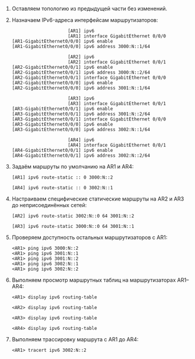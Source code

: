 1. Оставляем топологию из предыдущей части без изменений.

2. Назначаем IPv6-адреса интерфейсам маршрутизаторов:

   ```
                        [AR1] ipv6
                        [AR1] interface GigabitEthernet 0/0/0
   [AR1-GigabitEthernet0/0/0] ipv6 enable
   [AR1-GigabitEthernet0/0/0] ipv6 address 3000:N::1/64
   ```

   ```
                        [AR2] ipv6
                        [AR2] interface GigabitEthernet 0/0/1
   [AR2-GigabitEthernet0/0/1] ipv6 enable
   [AR2-GigabitEthernet0/0/1] ipv6 address 3000:N::2/64
   [AR2-GigabitEthernet0/0/1] interface GigabitEthernet 0/0/0
   [AR2-GigabitEthernet0/0/0] ipv6 enable
   [AR2-GigabitEthernet0/0/0] ipv6 address 3001:N::1/64
   ```

   ```
                        [AR3] ipv6
                        [AR3] interface GigabitEthernet 0/0/1
   [AR3-GigabitEthernet0/0/1] ipv6 enable
   [AR3-GigabitEthernet0/0/1] ipv6 address 3001:N::2/64
   [AR3-GigabitEthernet0/0/1] interface GigabitEthernet 0/0/0
   [AR3-GigabitEthernet0/0/0] ipv6 enable
   [AR3-GigabitEthernet0/0/0] ipv6 address 3002:N::1/64
   ```

   ```
                        [AR4] ipv6
                        [AR4] interface GigabitEthernet 0/0/1
   [AR4-GigabitEthernet0/0/1] ipv6 enable
   [AR4-GigabitEthernet0/0/1] ipv6 address 3002:N::2/64
   ```

3. Задаём маршруты по умолчанию на AR1 и AR4:

   ```
   [AR1] ipv6 route-static :: 0 3000:N::2
   ```

   ```
   [AR4] ipv6 route-static :: 0 3002:N::1
   ```

4. Настраиваем специфические статические маршруты на AR2 и AR3 до неприсоединённых сетей:

   ```
   [AR2] ipv6 route-static 3002:N::0 64 3001:N::2
   ```

   ```
   [AR3] ipv6 route-static 3000:N::0 64 3001:N::1
   ```

5. Проверяем доступность остальных маршрутизаторов с AR1:

   ```
   <AR1> ping ipv6 3000:N::2
   <AR1> ping ipv6 3001:N::1
   <AR1> ping ipv6 3001:N::2
   <AR1> ping ipv6 3002:N::1
   <AR1> ping ipv6 3002:N::2
   ```

6. Выполняем просмотр маршрутных таблиц на маршрутизаторах AR1–AR4:

   ```
   <AR1> display ipv6 routing-table
   ```

   ```
   <AR2> display ipv6 routing-table
   ```

   ```
   <AR3> display ipv6 routing-table
   ```

   ```
   <AR4> display ipv6 routing-table
   ```

7. Выполняем трассировку маршрута с AR1 до AR4:

   ```
   <AR1> tracert ipv6 3002:N::2
   ```
